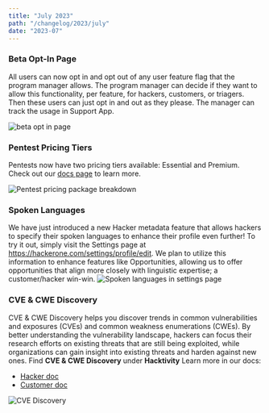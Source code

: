 ```yaml
---
title: "July 2023"
path: "/changelog/2023/july"
date: "2023-07"
---
```


### Beta Opt-In Page
All users can now opt in and opt out of any user feature flag that the program manager allows. The program manager can decide if they want to allow this functionality, per feature, for hackers, customers, or triagers. Then these users can just opt in and out as they please. The manager can track the usage in Support App.

![beta opt in page](/images/beta-opt-in-page.png)

### Pentest Pricing Tiers
Pentests now have two pricing tiers available: Essential and Premium. Check out our [docs page](/organizations/pentests.html#pentest-pricing) to learn more. 

![Pentest pricing package breakdown](/images/pentest-packages.png)

### Spoken Languages
We have just introduced a new Hacker metadata feature that allows hackers to specify their spoken languages to enhance their profile even further!
To try it out, simply visit the Settings page at https://hackerone.com/settings/profile/edit.
We plan to utilize this information to enhance features like Opportunities, allowing us to offer opportunities that align more closely with linguistic expertise; a customer/hacker win-win.
![Spoken languages in settings page](/images/spoken-language.png)

### CVE & CWE Discovery
CVE & CWE Discovery helps you discover trends in common vulnerabilities and exposures (CVEs) and common weakness enumerations (CWEs). By better understanding the vulnerability landscape, hackers can focus their research efforts on existing threats that are still being exploited, while organizations can gain insight into existing threats and harden against new ones.
Find **CVE & CWE Discovery** under **Hacktivity**
Learn more in our docs:
* [Hacker doc](/hackers/cve-cwe-discovery.html)
* [Customer doc](/organizations/cve-cwe-discovery.html)

![CVE Discovery](/images/cve-discovery-1.png)